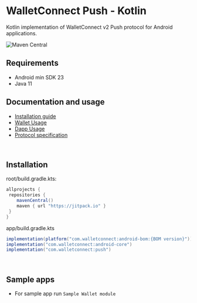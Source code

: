 # **WalletConnect Push - Kotlin**

Kotlin implementation of WalletConnect v2 Push protocol for Android applications.

![Maven Central](https://img.shields.io/maven-central/v/com.walletconnect/push)

## Requirements

* Android min SDK 23
* Java 11

## Documentation and usage

* [Installation guide](https://docs.walletconnect.com/2.0/kotlin/push/installation)
* [Wallet Usage](https://docs.walletconnect.com/2.0/kotlin/push/wallet-usage)
* [Dapp Usage](https://docs.walletconnect.com/2.0/kotlin/push/dapp-usage)
* [Protocol specification](https://docs.walletconnect.com/2.0/specs/push/)

&nbsp;

## Installation

root/build.gradle.kts:

```gradle
allprojects {
 repositories {
    mavenCentral()
    maven { url "https://jitpack.io" }
 }
}
```

app/build.gradle.kts

```gradle
implementation(platform("com.walletconnect:android-bom:{BOM version}"))
implementation("com.walletconnect:android-core")
implementation("com.walletconnect:push")
```

&nbsp;

## Sample apps

* For sample app run `Sample Wallet module`
